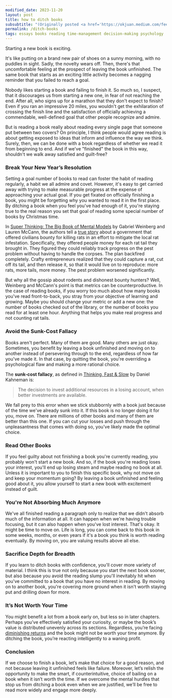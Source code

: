 ```yaml
---
modified_date: 2023-11-20
layout: post
title: how to ditch books
subsubtitle: "(Originally posted <a href='https://okjuan.medium.com/feeling-good-about-ditching-books-1c4633fd87f'>on okjuan.medium.com</a>.)"
permalink: /ditch-books
tags: essays books reading time-management decision-making psychology
---
```


Starting a new book is exciting.
<!--more-->
It's like putting on a brand new pair of shoes on a sunny morning, with no puddles in sight.
Sadly, the novelty wears off.
Then, there's that uncomfortable feeling at the prospect of leaving the book unfinished.
The same book that starts as an exciting little activity becomes a nagging reminder that you failed to reach a goal.

Nobody likes starting a book and failing to finish it.
So much so, I suspect, that it discourages us from starting a new one, in fear of not reaching the end.
After all, who signs up for a marathon that they don't expect to finish? Even if you ran an impressive 20 miles, you wouldn't get the exhilaration of crossing the finish line and the satisfaction of officially achieving a commendable, well-defined goal that other people recognize and admire.

But is reading a book really about reading every single page that someone put between two covers? On principle, I think people would agree reading is about getting exposed to ideas that inform and influence the way we think.
Surely, then, we can be done with a book regardless of whether we read it from beginning to end.
And if we've "finished" the book in this way, shouldn't we walk away satisfied and guilt-free?

### Break Your New Year’s Resolution
Setting a goal number of books to read can foster the habit of reading regularly, a habit we all admire and covet.
However, it's easy to get carried away with trying to make measurable progress at the expense of approaching your actual goal.
If you get fixated on officially finishing a book, you might be forgetting why you wanted to read it in the first place.
By ditching a book when you feel you've had enough of it, you're staying true to the real reason you set that goal of reading some special number of books by Christmas time.

In [Super Thinking: The Big Book of Mental Models](https://www.goodreads.com/en/book/show/41181911) by Gabriel Weinberg and Lauren McCann, the authors tell a [true story](https://www.atlasobscura.com/articles/hanoi-rat-massacre-1902) about a government that offered civilians bounty for killing rats in an effort to mitigate the local rat infestation.
Specifically, they offered people money for each rat tail they brought in.
They figured they could reliably track progress on the pest problem without having to handle the corpses.
The plan backfired completely.
Crafty entrepreneurs realized that they could capture a rat, cut off its tail, and then release it, so that it would live on to reproduce: more rats, more tails, more money.
The pest problem worsened significantly.

But why all the gossip about rodents and dishonest bounty hunters? Well, Weinberg and McCann's point is that metrics can be counterproductive.
In the case of reading books, if you worry too much about how many books you've read front-to-back, you stray from your objective of learning and growing.
Maybe you should change your metric or add a new one: the number of books checked out of the library, or the number of books you read for at least one hour.
Anything that helps you make real progress and not counting rat tails.

### Avoid the Sunk-Cost Fallacy
Books aren't perfect.
Many of them are good.
Many others are just okay.
Sometimes, you benefit by leaving a book unfinished and moving on to another instead of persevering through to the end, regardless of how far you've made it.
In that case, by quitting the book, you're overriding a psychological flaw and making a more rational choice.

The **sunk-cost fallacy**, as defined in [Thinking, Fast & Slow](https://www.goodreads.com/book/show/11468377-thinking-fast-and-slow) by Daniel Kahneman is:
> The decision to invest additional resources in a losing account, when better investments are available.

We fall prey to this error when we stick stubbornly with a book just because of the time we've already sunk into it.
If this book is no longer doing it for you, move on.
There are millions of other books and many of them are better than this one.
If you can cut your losses and push through the unpleasantness that comes with doing so, you've likely made the optimal choice.

### Read Other Books
If you feel guilty about not finishing a book you're currently reading, you probably won't start a new book.
And so, if the book you're reading loses your interest, you'll end up losing steam and maybe reading no book at all.
Unless it is important to you to finish this specific book, why not move on and keep your momentum going? By leaving a book unfinished and feeling good about it, you allow yourself to start a new book with excitement instead of guilt.

### You're Not Absorbing Much Anymore
We've all finished reading a paragraph only to realize that we didn't absorb much of the information at all.
It can happen when we're having trouble focusing, but it can also happen when you've lost interest.
That's okay.
It might be time to move on.
Life is long, you can come back to this book in some weeks, months, or even years if it's a book you think is worth reading eventually.
By moving on, you are valuing results above all else.

### Sacrifice Depth for Breadth
If you learn to ditch books with confidence, you'll cover more variety of material.
I think this is true not only because you start the next book sooner, but also because you avoid the reading slump you'll inevitably hit when you've committed to a book that you have no interest in reading.
By moving on to another book, you're covering more ground when it isn't worth staying put and drilling down for more.

### It’s Not Worth Your Time
You might benefit a lot from a book early on, but less so in later chapters.
Perhaps you’ve effectively satisfied your curiosity, or maybe the book’s value is distributed unevenly across its sections.
Regardless, you’re facing [diminishing returns](https://en.wikipedia.org/wiki/Diminishing_returns) and the book might not be worth your time anymore.
By ditching the book, you’re reacting intelligently to a waning profit.

### Conclusion
If we choose to finish a book, let’s make that choice for a good reason, and not because leaving it unfinished feels like failure.
Moreover, let’s relish the opportunity to make the smart, if counterintuitive, choice of bailing on a book when it isn’t worth the time.
If we overcome the mental hurdles that stop us from ditching a book even when we are justified, we’ll be free to read more widely and engage more deeply.
